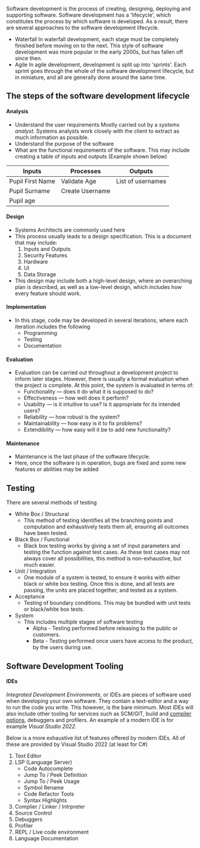 Software development is the process of creating, designing, deploying and supporting software. Software development has a 'lifecycle', which constitutes the  process by which software is developed. As a result, there are several approaches to the software development lifecycle.
-  Waterfall
	In waterfall development, each stage must be completely finished before moving on to the next. This style of software development was more popular in the early 2000s, but has fallen off since then.
- Agile
	In agile development, development is split up into 'sprints'. Each sprint goes through the whole of the software development lifecycle, but in miniature, and all are generally done around the same time.

## The steps of the software development lifecycle
#### Analysis
- Understand the user requirements
	Mostly carried out by a *systems analyst*. Systems analysts work closely with the client to extract as much information as possible.
- Understand the purpose of the software
- What are the functional requirements of the software.
	This may include creating a table of inputs and outputs (Example shown below)
	
| Inputs           | Processes       | Outputs           |
| ---------------- | --------------- | ----------------- |
| Pupil First Name | Validate Age    | List of usernames |
| Pupil Surname    | Create Username |                   |
| Pupil age        |                 |                   |
#### Design
- Systems Architects are commonly used here
- This process usually leads to a design specification. This is a document that may include:
	1. Inputs and Outputs
	2. Security Features
	3. Hardware
	4. UI
	5. Data Storage
- This design may include both a high-level design, where an overarching plan is described, as well as a low-level design, which includes how every feature should work.
#### Implementation
- In this stage, code may be developed in several iterations, where each iteration includes the following
	- Programming
	- Testing
	- Documentation
#### Evaluation
- Evaluation can be carried out throughout a development project to inform later stages. However, there is usually a formal evaluation when the project is complete. At this point, the system is evaluated in terms of:
	- Functionality — does it do what it is supposed to do?
	- Effectiveness — how well does it perform?
	- Usability — is it intuitive to use? Is it appropriate for its intended users?
	- Reliability — how robust is the system?
	- Maintainability — how easy is it to fix problems?
	- Extendibility — how easy will it be to add new functionality?
#### Maintenance
- Maintenance is the last phase of the software lifecycle.
- Here, once the software is in operation, bugs are fixed and some new features or abilities may be added

## Testing
There are several methods of testing
- White Box / Structural
	- This method of testing identifies all the branching points and computation and exhaustively tests them all, ensuring all outcomes have been tested.
- Black Box / Functional
	- Black box testing works by giving a set of input parameters and testing the function against test cases. As these test cases may not always cover all possibilities, this method is non-exhaustive, but much easier.
- Unit / Integration
	- One module of a system is tested, to ensure it works with either black or white box testing. Once this is done, and all tests are passing, the units are placed together, and tested as a system.
- Acceptance
	- Testing of boundary conditions. This may be bundled with unit tests or black/white box tests.
- System
	- This includes multiple stages of software testing
		- Alpha - Testing performed before releasing to the public or customers.
		- Beta - Testing performed once users have access to the product, by the users during use.

## Software Development Tooling
#### IDEs
*Integrated Development Environments*, or IDEs are pieces of software used when developing your own software. They contain a text-editor and a way to run the code you write. This however, is the bare minimum. Most IDEs will also include other tooling for services such as SCM/GIT, build and [compiler options](The%20Compilation%20Toolchain.md), debuggers and profilers. An example of a modern IDE is for example *Visual Studio 2022*.

Below is a more exhaustive list of features offered by modern IDEs. All of these are provided by Visual Studio 2022 (at least for C#)
1. Text Editor
2. LSP (Language Server)
	- Code Autocomplete
	- Jump To / Peek Definition
	- Jump To / Peek Usage
	- Symbol Rename
	- Code Refactor Tools
	- Syntax Highlights
3. Complier / Linker / Intrpreter
4. Source Control
5. Debuggers
6. Profiler
7. REPL / Live code environment
8. Language Documentation